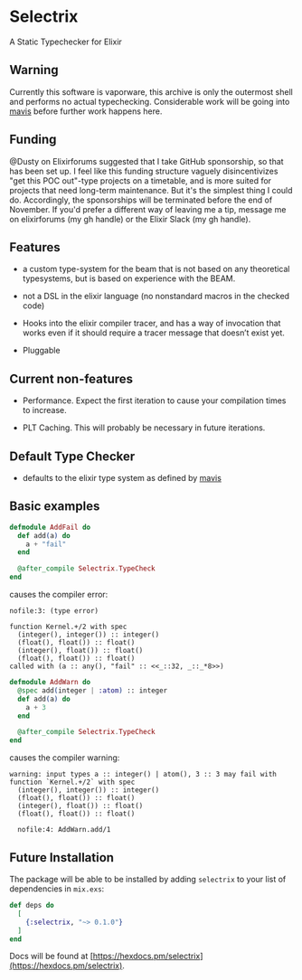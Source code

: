 # Selectrix

A Static Typechecker for Elixir

## Warning

Currently this software is vaporware, this archive is only the
outermost shell and performs no actual typechecking.  Considerable
work will be going into [mavis](https://github.com/ityonemo/mavis) before
further work happens here.

## Funding

@Dusty on Elixirforums suggested that I take GitHub sponsorship, so that
has been set up.  I feel like this funding structure vaguely
disincentivizes "get this POC out"-type projects on a timetable, and
is more suited for projects that need long-term maintenance.  But it's
the simplest thing I could do.  Accordingly, the sponsorships will
be terminated before the end of November.  If you'd prefer a different
way of leaving me a tip, message me on elixirforums (my gh handle) or
the Elixir Slack (my gh handle).

## Features

- a custom type-system for the beam that is not based on any theoretical typesystems, but is based on experience with the BEAM.

- not a DSL in the elixir language (no nonstandard macros in the checked code)

- Hooks into the elixir compiler tracer, and has a way of invocation that works even if it should require a tracer message that doesn’t exist yet.

- Pluggable

## Current non-features

- Performance.  Expect the first iteration to cause your compilation times to increase.

- PLT Caching.  This will probably be necessary in future iterations.

## Default Type Checker

- defaults to the elixir type system as defined by [mavis](https://github.com/ityonemo/mavis)

## Basic examples

```elixir
defmodule AddFail do
  def add(a) do
    a + "fail"
  end

  @after_compile Selectrix.TypeCheck
end
```

causes the compiler error:

```text
nofile:3: (type error)

function Kernel.+/2 with spec
  (integer(), integer()) :: integer()
  (float(), float()) :: float()
  (integer(), float()) :: float()
  (float(), float()) :: float()
called with (a :: any(), "fail" :: <<_::32, _::_*8>>)
```

```elixir
defmodule AddWarn do
  @spec add(integer | :atom) :: integer
  def add(a) do
    a + 3
  end

  @after_compile Selectrix.TypeCheck
end
```

causes the compiler warning:

```text
warning: input types a :: integer() | atom(), 3 :: 3 may fail with function `Kernel.+/2` with spec
  (integer(), integer()) :: integer()
  (float(), float()) :: float()
  (integer(), float()) :: float()
  (float(), float()) :: float()

  nofile:4: AddWarn.add/1
```

## Future Installation

The package will be able to be installed by adding `selectrix` to your list of
dependencies in `mix.exs`:

```elixir
def deps do
  [
    {:selectrix, "~> 0.1.0"}
  ]
end
```

Docs will be found at [https://hexdocs.pm/selectrix](https://hexdocs.pm/selectrix).

